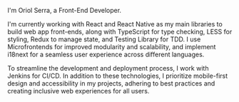I'm Oriol Serra, a Front-End Developer.

I'm currently working with React and React Native as my main libraries to build web app front-ends, along with TypeScript for type checking, LESS for styling, Redux to manage state, and Testing Library for TDD. I use Microfrontends for improved modularity and scalability, and implement i18next for a seamless user experience across different languages.

To streamline the development and deployment process, I work with Jenkins for CI/CD. In addition to these technologies, I prioritize mobile-first design and accessibility in my projects, adhering to best practices and creating inclusive web experiences for all users.
